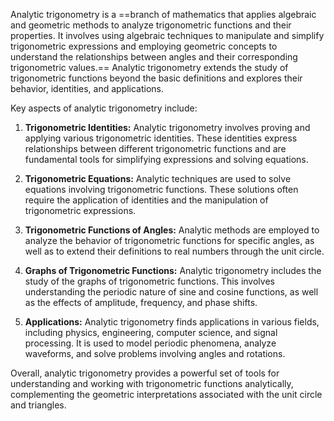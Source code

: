 Analytic trigonometry is a ==branch of mathematics that applies algebraic and geometric methods to analyze trigonometric functions and their properties. It involves using algebraic techniques to manipulate and simplify trigonometric expressions and employing geometric concepts to understand the relationships between angles and their corresponding trigonometric values.== Analytic trigonometry extends the study of trigonometric functions beyond the basic definitions and explores their behavior, identities, and applications.

Key aspects of analytic trigonometry include:

1. **Trigonometric Identities:** Analytic trigonometry involves proving and applying various trigonometric identities. These identities express relationships between different trigonometric functions and are fundamental tools for simplifying expressions and solving equations.

2. **Trigonometric Equations:** Analytic techniques are used to solve equations involving trigonometric functions. These solutions often require the application of identities and the manipulation of trigonometric expressions.

3. **Trigonometric Functions of Angles:** Analytic methods are employed to analyze the behavior of trigonometric functions for specific angles, as well as to extend their definitions to real numbers through the unit circle.

4. **Graphs of Trigonometric Functions:** Analytic trigonometry includes the study of the graphs of trigonometric functions. This involves understanding the periodic nature of sine and cosine functions, as well as the effects of amplitude, frequency, and phase shifts.

5. **Applications:** Analytic trigonometry finds applications in various fields, including physics, engineering, computer science, and signal processing. It is used to model periodic phenomena, analyze waveforms, and solve problems involving angles and rotations.

Overall, analytic trigonometry provides a powerful set of tools for understanding and working with trigonometric functions analytically, complementing the geometric interpretations associated with the unit circle and triangles.